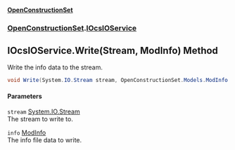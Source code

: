 #### [OpenConstructionSet](index.md 'index')
### [OpenConstructionSet](index.md#OpenConstructionSet 'OpenConstructionSet').[IOcsIOService](No0G5igUcUOm46RZK2qdqg.md 'OpenConstructionSet.IOcsIOService')
## IOcsIOService.Write(Stream, ModInfo) Method
Write the info data to the stream.   
```csharp
void Write(System.IO.Stream stream, OpenConstructionSet.Models.ModInfo info);
```
#### Parameters
<a name='OpenConstructionSet_IOcsIOService_Write(System_IO_Stream_OpenConstructionSet_Models_ModInfo)_stream'></a>
`stream` [System.IO.Stream](https://docs.microsoft.com/en-us/dotnet/api/System.IO.Stream 'System.IO.Stream')  
The stream to write to.
  
<a name='OpenConstructionSet_IOcsIOService_Write(System_IO_Stream_OpenConstructionSet_Models_ModInfo)_info'></a>
`info` [ModInfo](h0vCAhsmAC6iWOaLYw25cg.md 'OpenConstructionSet.Models.ModInfo')  
The info file data to write.
  
